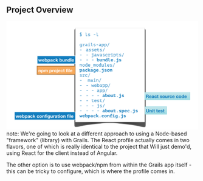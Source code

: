 ##  Project Overview

![Profile structure](img/react-code-overview.png)
note:
  We're going to look at a different approach to using a Node-based "framework" (library) with Grails. The React profile actually comes in two flavors, one of which is really identical to the project that Will just demo'd, using React for the client instead of Angular.

  The other option is to use webpack/npm from within the Grails app itself - this can be tricky to configure, which is where the profile comes in.
